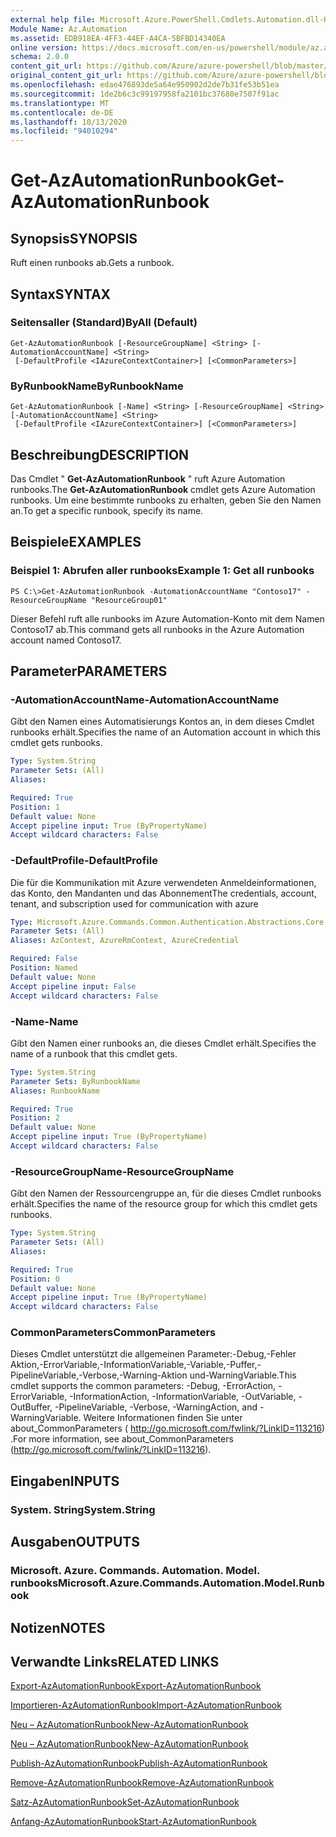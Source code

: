 ```yaml
---
external help file: Microsoft.Azure.PowerShell.Cmdlets.Automation.dll-Help.xml
Module Name: Az.Automation
ms.assetid: EDB918EA-4FF3-44EF-A4CA-5BFBD14340EA
online version: https://docs.microsoft.com/en-us/powershell/module/az.automation/get-azautomationrunbook
schema: 2.0.0
content_git_url: https://github.com/Azure/azure-powershell/blob/master/src/Automation/Automation/help/Get-AzAutomationRunbook.md
original_content_git_url: https://github.com/Azure/azure-powershell/blob/master/src/Automation/Automation/help/Get-AzAutomationRunbook.md
ms.openlocfilehash: edae476893de5a64e950902d2de7b31fe53b51ea
ms.sourcegitcommit: 1de2b6c3c99197958fa2101bc37680e7507f91ac
ms.translationtype: MT
ms.contentlocale: de-DE
ms.lasthandoff: 10/13/2020
ms.locfileid: "94010294"
---
```

# <span data-ttu-id="97718-101">Get-AzAutomationRunbook</span><span class="sxs-lookup"><span data-stu-id="97718-101">Get-AzAutomationRunbook</span></span>

## <span data-ttu-id="97718-102">Synopsis</span><span class="sxs-lookup"><span data-stu-id="97718-102">SYNOPSIS</span></span>
<span data-ttu-id="97718-103">Ruft einen runbooks ab.</span><span class="sxs-lookup"><span data-stu-id="97718-103">Gets a runbook.</span></span>

## <span data-ttu-id="97718-104">Syntax</span><span class="sxs-lookup"><span data-stu-id="97718-104">SYNTAX</span></span>

### <span data-ttu-id="97718-105">Seitensaller (Standard)</span><span class="sxs-lookup"><span data-stu-id="97718-105">ByAll (Default)</span></span>
```
Get-AzAutomationRunbook [-ResourceGroupName] <String> [-AutomationAccountName] <String>
 [-DefaultProfile <IAzureContextContainer>] [<CommonParameters>]
```

### <span data-ttu-id="97718-106">ByRunbookName</span><span class="sxs-lookup"><span data-stu-id="97718-106">ByRunbookName</span></span>
```
Get-AzAutomationRunbook [-Name] <String> [-ResourceGroupName] <String> [-AutomationAccountName] <String>
 [-DefaultProfile <IAzureContextContainer>] [<CommonParameters>]
```

## <span data-ttu-id="97718-107">Beschreibung</span><span class="sxs-lookup"><span data-stu-id="97718-107">DESCRIPTION</span></span>
<span data-ttu-id="97718-108">Das Cmdlet " **Get-AzAutomationRunbook** " ruft Azure Automation runbooks.</span><span class="sxs-lookup"><span data-stu-id="97718-108">The **Get-AzAutomationRunbook** cmdlet gets Azure Automation runbooks.</span></span>
<span data-ttu-id="97718-109">Um eine bestimmte runbooks zu erhalten, geben Sie den Namen an.</span><span class="sxs-lookup"><span data-stu-id="97718-109">To get a specific runbook, specify its name.</span></span>

## <span data-ttu-id="97718-110">Beispiele</span><span class="sxs-lookup"><span data-stu-id="97718-110">EXAMPLES</span></span>

### <span data-ttu-id="97718-111">Beispiel 1: Abrufen aller runbooks</span><span class="sxs-lookup"><span data-stu-id="97718-111">Example 1: Get all runbooks</span></span>
```
PS C:\>Get-AzAutomationRunbook -AutomationAccountName "Contoso17" -ResourceGroupName "ResourceGroup01"
```

<span data-ttu-id="97718-112">Dieser Befehl ruft alle runbooks im Azure Automation-Konto mit dem Namen Contoso17 ab.</span><span class="sxs-lookup"><span data-stu-id="97718-112">This command gets all runbooks in the Azure Automation account named Contoso17.</span></span>

## <span data-ttu-id="97718-113">Parameter</span><span class="sxs-lookup"><span data-stu-id="97718-113">PARAMETERS</span></span>

### <span data-ttu-id="97718-114">-AutomationAccountName</span><span class="sxs-lookup"><span data-stu-id="97718-114">-AutomationAccountName</span></span>
<span data-ttu-id="97718-115">Gibt den Namen eines Automatisierungs Kontos an, in dem dieses Cmdlet runbooks erhält.</span><span class="sxs-lookup"><span data-stu-id="97718-115">Specifies the name of an Automation account in which this cmdlet gets runbooks.</span></span>

```yaml
Type: System.String
Parameter Sets: (All)
Aliases:

Required: True
Position: 1
Default value: None
Accept pipeline input: True (ByPropertyName)
Accept wildcard characters: False
```

### <span data-ttu-id="97718-116">-DefaultProfile</span><span class="sxs-lookup"><span data-stu-id="97718-116">-DefaultProfile</span></span>
<span data-ttu-id="97718-117">Die für die Kommunikation mit Azure verwendeten Anmeldeinformationen, das Konto, den Mandanten und das Abonnement</span><span class="sxs-lookup"><span data-stu-id="97718-117">The credentials, account, tenant, and subscription used for communication with azure</span></span>

```yaml
Type: Microsoft.Azure.Commands.Common.Authentication.Abstractions.Core.IAzureContextContainer
Parameter Sets: (All)
Aliases: AzContext, AzureRmContext, AzureCredential

Required: False
Position: Named
Default value: None
Accept pipeline input: False
Accept wildcard characters: False
```

### <span data-ttu-id="97718-118">-Name</span><span class="sxs-lookup"><span data-stu-id="97718-118">-Name</span></span>
<span data-ttu-id="97718-119">Gibt den Namen einer runbooks an, die dieses Cmdlet erhält.</span><span class="sxs-lookup"><span data-stu-id="97718-119">Specifies the name of a runbook that this cmdlet gets.</span></span>

```yaml
Type: System.String
Parameter Sets: ByRunbookName
Aliases: RunbookName

Required: True
Position: 2
Default value: None
Accept pipeline input: True (ByPropertyName)
Accept wildcard characters: False
```

### <span data-ttu-id="97718-120">-ResourceGroupName</span><span class="sxs-lookup"><span data-stu-id="97718-120">-ResourceGroupName</span></span>
<span data-ttu-id="97718-121">Gibt den Namen der Ressourcengruppe an, für die dieses Cmdlet runbooks erhält.</span><span class="sxs-lookup"><span data-stu-id="97718-121">Specifies the name of the resource group for which this cmdlet gets runbooks.</span></span>

```yaml
Type: System.String
Parameter Sets: (All)
Aliases:

Required: True
Position: 0
Default value: None
Accept pipeline input: True (ByPropertyName)
Accept wildcard characters: False
```

### <span data-ttu-id="97718-122">CommonParameters</span><span class="sxs-lookup"><span data-stu-id="97718-122">CommonParameters</span></span>
<span data-ttu-id="97718-123">Dieses Cmdlet unterstützt die allgemeinen Parameter:-Debug,-Fehler Aktion,-ErrorVariable,-InformationVariable,-Variable,-Puffer,-PipelineVariable,-Verbose,-Warning-Aktion und-WarningVariable.</span><span class="sxs-lookup"><span data-stu-id="97718-123">This cmdlet supports the common parameters: -Debug, -ErrorAction, -ErrorVariable, -InformationAction, -InformationVariable, -OutVariable, -OutBuffer, -PipelineVariable, -Verbose, -WarningAction, and -WarningVariable.</span></span> <span data-ttu-id="97718-124">Weitere Informationen finden Sie unter about_CommonParameters ( http://go.microsoft.com/fwlink/?LinkID=113216) .</span><span class="sxs-lookup"><span data-stu-id="97718-124">For more information, see about_CommonParameters (http://go.microsoft.com/fwlink/?LinkID=113216).</span></span>

## <span data-ttu-id="97718-125">Eingaben</span><span class="sxs-lookup"><span data-stu-id="97718-125">INPUTS</span></span>

### <span data-ttu-id="97718-126">System. String</span><span class="sxs-lookup"><span data-stu-id="97718-126">System.String</span></span>

## <span data-ttu-id="97718-127">Ausgaben</span><span class="sxs-lookup"><span data-stu-id="97718-127">OUTPUTS</span></span>

### <span data-ttu-id="97718-128">Microsoft. Azure. Commands. Automation. Model. runbooks</span><span class="sxs-lookup"><span data-stu-id="97718-128">Microsoft.Azure.Commands.Automation.Model.Runbook</span></span>

## <span data-ttu-id="97718-129">Notizen</span><span class="sxs-lookup"><span data-stu-id="97718-129">NOTES</span></span>

## <span data-ttu-id="97718-130">Verwandte Links</span><span class="sxs-lookup"><span data-stu-id="97718-130">RELATED LINKS</span></span>

[<span data-ttu-id="97718-131">Export-AzAutomationRunbook</span><span class="sxs-lookup"><span data-stu-id="97718-131">Export-AzAutomationRunbook</span></span>](./Export-AzAutomationRunbook.md)

[<span data-ttu-id="97718-132">Importieren-AzAutomationRunbook</span><span class="sxs-lookup"><span data-stu-id="97718-132">Import-AzAutomationRunbook</span></span>](./Import-AzAutomationRunbook.md)

[<span data-ttu-id="97718-133">Neu – AzAutomationRunbook</span><span class="sxs-lookup"><span data-stu-id="97718-133">New-AzAutomationRunbook</span></span>](./New-AzAutomationRunbook.md)

[<span data-ttu-id="97718-134">Neu – AzAutomationRunbook</span><span class="sxs-lookup"><span data-stu-id="97718-134">New-AzAutomationRunbook</span></span>](./New-AzAutomationRunbook.md)

[<span data-ttu-id="97718-135">Publish-AzAutomationRunbook</span><span class="sxs-lookup"><span data-stu-id="97718-135">Publish-AzAutomationRunbook</span></span>](./Publish-AzAutomationRunbook.md)

[<span data-ttu-id="97718-136">Remove-AzAutomationRunbook</span><span class="sxs-lookup"><span data-stu-id="97718-136">Remove-AzAutomationRunbook</span></span>](./Remove-AzAutomationRunbook.md)

[<span data-ttu-id="97718-137">Satz-AzAutomationRunbook</span><span class="sxs-lookup"><span data-stu-id="97718-137">Set-AzAutomationRunbook</span></span>](./Set-AzAutomationRunbook.md)

[<span data-ttu-id="97718-138">Anfang-AzAutomationRunbook</span><span class="sxs-lookup"><span data-stu-id="97718-138">Start-AzAutomationRunbook</span></span>](./Start-AzAutomationRunbook.md)


